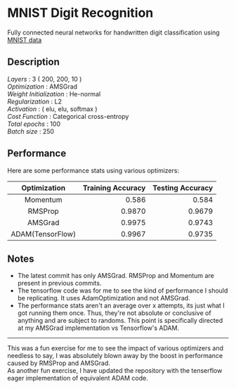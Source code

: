 # MNIST Digit Recognition
Fully connected neural networks for handwritten digit classification using [MNIST data](http://yann.lecun.com/exdb/mnist/)

## Description  
*Layers* : 3 ( 200, 200, 10 )  
*Optimization* : AMSGrad  
*Weight Initialization* : He-normal  
*Regularization* : L2  
*Activation* : ( elu, elu, softmax )  
*Cost Function* : Categorical cross-entropy  
*Total epochs* : 100  
*Batch size* : 250  

## Performance
Here are some performance stats using various optimizers: 
  
|Optimization    | Training Accuracy | Testing Accuracy |
|:--------------:|------------------:|-----------------:|
|Momentum        | 0.586             | 0.584            |
|RMSProp         | 0.9870            | 0.9679           |
|AMSGrad         | 0.9975            | 0.9743           |
|ADAM(TensorFlow)| 0.9967            | 0.9735           |

## Notes

* The latest commit has only AMSGrad. RMSProp and Momentum are present in previous commits.  
* The tensorflow code was for me to see the kind of performance I should be replicating. It uses AdamOptimization and not AMSGrad.
* The performance stats aren't an average over x attempts, its just what I got running them once. Thus, they're not absolute or conclusive of anything and are subject to
randoms.  This point is specifically directed at my AMSGrad implementation vs Tensorflow's ADAM.


---  

This was a fun exercise for me to see the impact of various optimizers and needless to say, I was absolutely blown away by
the boost in performance caused by RMSProp and AMSGrad.  
As another fun exercise, I have updated the repository with the tenserflow eager implementation of equivalent ADAM code.
